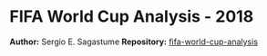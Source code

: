 # FIFA World Cup Analysis - 2018

**Author:** Sergio E. Sagastume
**Repository:** [fifa-world-cup-analysis]()
